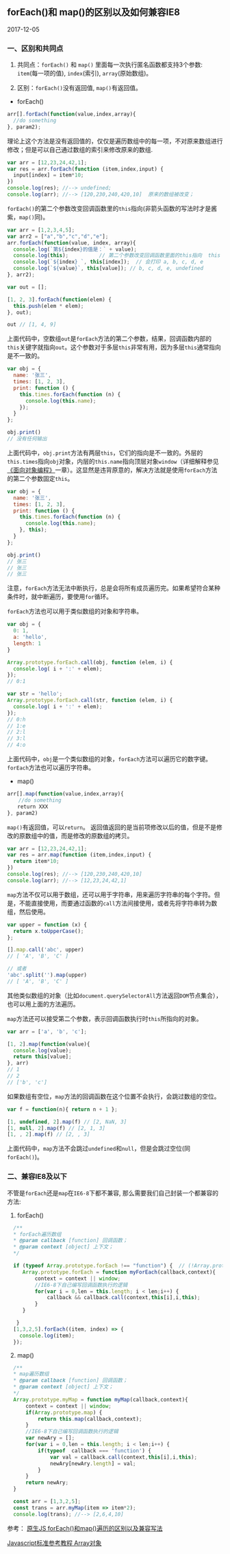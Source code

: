 ## forEach()和 map()的区别以及如何兼容IE8

2017-12-05

### 一、区别和共同点

1. 共同点：`forEach()` 和 `map()` 里面每一次执行匿名函数都支持3个参数: `item`(每一项的值), `index`(索引), `array`(原始数组)。

2. 区别：`forEach()`没有返回值, `map()`有返回值。


* forEach()

```javascript
arr[].forEach(function(value,index,array){
  //do something
}, param2);
```
理论上这个方法是没有返回值的，仅仅是遍历数组中的每一项，不对原来数组进行修改；但是可以自己通过数组的索引来修改原来的数组.

```javascript
var arr = [12,23,24,42,1];
var res = arr.forEach(function (item,index,input) {
  input[index] = item*10;
})
console.log(res); //--> undefined;
console.log(arr); //--> [120,230,240,420,10]  原来的数组被改变；
```
`forEach()`的第二个参数改变回调函数里的`this`指向(非箭头函数的写法时才是酱紫，`map()`同)。

```javascript
var arr = [1,2,3,4,5];
var arr2 = ["a","b","c","d","e"];
arr.forEach(function(value, index, array){
  console.log(`第${index}的值是：` + value);
  console.log(this);          // 第二个参数改变回调函数里面的this指向  this = ["a", "b", "c", "d", "e"];
  console.log(`${index} `, this[index]);  // 会打印 a, b, c, d, e
  console.log(`${value}`, this[value]); // b, c, d, e, undefined
}, arr2);
```

```javascript
var out = [];

[1, 2, 3].forEach(function(elem) {
  this.push(elem * elem);
}, out);

out // [1, 4, 9]
```

上面代码中，空数组`out`是`forEach`方法的第二个参数，结果，回调函数内部的`this`关键字就指向`out`。这个参数对于多层`this`非常有用，因为多层`this`通常指向是不一致的。

```javascript
var obj = {
  name: '张三',
  times: [1, 2, 3],
  print: function () {
    this.times.forEach(function (n) {
      console.log(this.name);
    });
  }
};

obj.print()
// 没有任何输出
```

上面代码中，`obj.print`方法有两层`this`，它们的指向是不一致的。外层的`this.times`指向`obj`对象，内层的`this.name`指向顶层对象`window`（详细解释参见[《面向对象编程》](http://javascript.ruanyifeng.com/oop/this.html)一章）。这显然是违背原意的，解决方法就是使用`forEach`方法的第二个参数固定`this`。

```javascript
var obj = {
  name: '张三',
  times: [1, 2, 3],
  print: function () {
    this.times.forEach(function (n) {
      console.log(this.name);
    }, this);
  }
};

obj.print()
// 张三
// 张三
// 张三
```

注意，`forEach`方法无法中断执行，总是会将所有成员遍历完。如果希望符合某种条件时，就中断遍历，要使用`for`循环。

`forEach`方法也可以用于类似数组的对象和字符串。

```javascript
var obj = {
  0: 1,
  a: 'hello',
  length: 1
}

Array.prototype.forEach.call(obj, function (elem, i) {
  console.log( i + ':' + elem);
});
// 0:1

var str = 'hello';
Array.prototype.forEach.call(str, function (elem, i) {
  console.log( i + ':' + elem);
});
// 0:h
// 1:e
// 2:l
// 3:l
// 4:o
```
上面代码中，`obj`是一个类似数组的对象，`forEach`方法可以遍历它的数字键。`forEach`方法也可以遍历字符串。

* map()

```javascript
arr[].map(function(value,index,array){
　  //do something
　　return XXX
}, param2)
```
`map()`有返回值，可以`return`。 返回值返回的是当前项修改以后的值，但是不是修改的原数组中的值，而是修改的原数组的拷贝。

```javascript
var arr = [12,23,24,42,1];
var res = arr.map(function (item,index,input) {
  return item*10;
})
console.log(res); //--> [120,230,240,420,10]
console.log(arr); //--> [12,23,24,42,1]
```

`map`方法不仅可以用于数组，还可以用于字符串，用来遍历字符串的每个字符。但是，不能直接使用，而要通过函数的`call`方法间接使用，或者先将字符串转为数组，然后使用。

```javascript
var upper = function (x) {
  return x.toUpperCase();
};

[].map.call('abc', upper)
// [ 'A', 'B', 'C' ]

// 或者
'abc'.split('').map(upper)
// [ 'A', 'B', 'C' ]
```

其他类似数组的对象（比如`document.querySelectorAll`方法返回`DOM`节点集合），也可以用上面的方法遍历。

`map`方法还可以接受第二个参数，表示回调函数执行时`this`所指向的对象。

```javascript
var arr = ['a', 'b', 'c'];

[1, 2].map(function(value){
  console.log(value);
  return this[value];
}, arr)
// 1
// 2
// ['b', 'c']
```

如果数组有空位，`map`方法的回调函数在这个位置不会执行，会跳过数组的空位。

```javascript
var f = function(n){ return n + 1 };

[1, undefined, 2].map(f) // [2, NaN, 3]
[1, null, 2].map(f) // [2, 1, 3]
[1, , 2].map(f) // [2, , 3]
```

上面代码中，`map`方法不会跳过`undefined`和`null`，但是会跳过空位(同`forEach()`)。

### 二、兼容IE8及以下

不管是`forEach`还是`map`在`IE6-8`下都不兼容, 那么需要我们自己封装一个都兼容的方法:

1. forEach()

```javascript
  /**
  * forEach遍历数组
  * @param callback [function] 回调函数；
  * @param context [object] 上下文；
  */

  if (typeof Array.prototype.forEach !== "function") {  // (!Array.prototype.forEach) 也可以作为判断条件 
     Array.prototype.forEach = function myForEach(callback,context){
         context = context || window;
         //IE6-8下自己编写回调函数执行的逻辑
         for(var i = 0,len = this.length; i < len;i++) {
             callback && callback.call(context,this[i],i,this);
         }
     }

   }
  [1,3,2,5].forEach((item, index) => {
    console.log(item);
  });
```

2. map()

```javascript
  /**
  * map遍历数组
  * @param callback [function] 回调函数；
  * @param context [object] 上下文；
  */
  Array.prototype.myMap = function myMap(callback,context){
      context = context || window;
      if(Array.prototype.map) {
          return this.map(callback,context);
      }
      //IE6-8下自己编写回调函数执行的逻辑
      var newAry = [];
      for(var i = 0,len = this.length; i < len;i++) {
          if(typeof  callback === 'function') {
              var val = callback.call(context,this[i],i,this);
              newAry[newAry.length] = val;
          }
      }
      return newAry;
  }

  const arr = [1,3,2,5];
  const trans = arr.myMap(item => item*2);
  console.log(trans); //--> [2,6,4,10]
```

参考：
[原生JS forEach()和map()遍历的区别以及兼容写法](http://blog.csdn.net/huangpb123/article/details/52756303#)

[Javascript标准参考教程 Array对象](http://javascript.ruanyifeng.com/stdlib/array.html)
